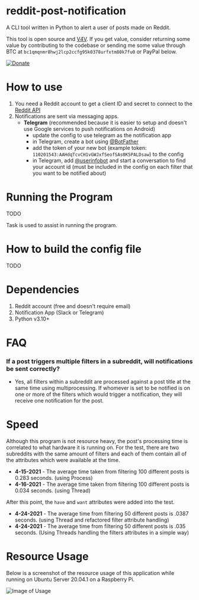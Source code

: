 # reddit-post-notification
A CLI tool written in Python to alert a user of posts made on Reddit.

This tool is open source and [V4V](https://value4value.info/). If you get value, consider returning some value by contributing to the codebase or 
sending me some value through BTC at `bc1qmqnmr8hwj2lcp2ccfg95k0378urfxtm80k7fu0` or PayPal below.

[![Donate](https://img.shields.io/badge/Donate-PayPal-green.svg)](https://www.paypal.com/cgi-bin/webscr?cmd=_donations&business=WN85PYVLLLSKL&currency_code=USD)

# How to use
1. You need a Reddit account to get a client ID and secret to connect to the [Reddit API](https://www.reddit.com/prefs/apps/)
2. Notifications are sent via messaging apps.
      * **Telegram** (recommended because it is easier to setup and doesn't use Google services to push notifications on Android)
          * update the config to use telegram as the notification app
          * in Telegram, create a bot using [@BotFather](https://t.me/botfather)
          * add the token of your new bot (example token: `110201543:AAHdqTcvCH1vGWJxfSeofSAs0K5PALDsaw`) to the config
          * in Telegram, add [@userinfobot](https://t.me/userinfobot) and start a conversation to find your account id 
          (must be included in the config on each filter that you want to be notified about)

[//]: # (      * **Slack &#40;TBD&#41;**)

[//]: # (          * update the config to use slack as the notification app)

[//]: # (          * create a workspace, and a webhook in that workspace to send notifications &#40;https://api.slack.com/messaging/webhooks&#41;)

[//]: # (          * if you want to be mentioned in the notification, add your slack id in the filters you would like to be mentioned in)

# Running the Program
TODO

Task is used to assist in running the program. 

# How to build the config file
TODO

# Dependencies
1. Reddit account (free and doesn't require email)
2. Notification App (Slack or Telegram)
3. Python v3.10+

# FAQ
### If a post triggers multiple filters in a subreddit, will notifications be sent correctly?
- Yes, all filters within a subreddit are processed against a post title at the same time using multiprocessing. If whomever is set to be notified is on one or more of the filters which would trigger a notification, they will receive one notification for the post.

# Speed
Although this program is not resource heavy, the post's processing time is correlated to what hardware it is running on. For the test, there are two subreddits with the same amount of filters and each of them contain all of the attributes which were available at the time.

- **4-15-2021** - The average time taken from filtering 100 different posts is 0.283 seconds. (using Process)
- **4-16-2021** - The average time taken from filtering 100 different posts is 0.034 seconds. (using Thread)

After this point, the `have` and `want` attributes were added into the test.
- **4-24-2021** - The average time from filtering 50 different posts is .0387 seconds. (using Thread and refactored filter attribute handling)
- **4-24-2021** - The average time from filtering 50 different posts is .035 seconds. (Using Threads handling the filters attributes in a simple way)


# Resource Usage
Below is a screenshot of the resource usage of this application while running on Ubuntu Server 20.04.1 on a Raspberry Pi.

![Image of Usage](https://i.ibb.co/VxJVVtC/Screen-Shot-2021-04-11-at-9-50-08-PM.png)
